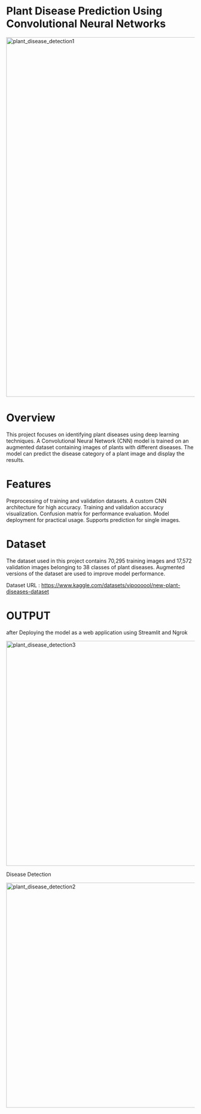 <h1>Plant Disease Prediction Using Convolutional Neural Networks</h1>

<img width="959" alt="plant_disease_detection1" src="https://github.com/user-attachments/assets/502e0115-a646-42e2-9484-1d9e93a1cbd7" />


<h1>Overview</h1>

This project focuses on identifying plant diseases using deep learning techniques. A Convolutional Neural Network (CNN) model is trained on an augmented dataset containing images of plants with different diseases. The model can predict the disease category of a plant image and display the results.

<h1>Features</h1>

Preprocessing of training and validation datasets.
A custom CNN architecture for high accuracy.
Training and validation accuracy visualization.
Confusion matrix for performance evaluation.
Model deployment for practical usage.
Supports prediction for single images.

<h1>Dataset</h1>

The dataset used in this project contains 70,295 training images and 17,572 validation images belonging to 38 classes of plant diseases. 
Augmented versions of the dataset are used to improve model performance.

Dataset URL : https://www.kaggle.com/datasets/vipoooool/new-plant-diseases-dataset

<h1>OUTPUT</h1> 

after Deploying the model as a web application using Streamlit and Ngrok

<img width="600" alt="plant_disease_detection3" src="https://github.com/user-attachments/assets/8f12a1d3-1dc9-4e96-9fde-1bf5eaac4fcb" />


Disease Detection


<img width="600" alt="plant_disease_detection2" src="https://github.com/user-attachments/assets/cf985a1c-fad1-4d73-b0f0-6d75fe875b9f" />

